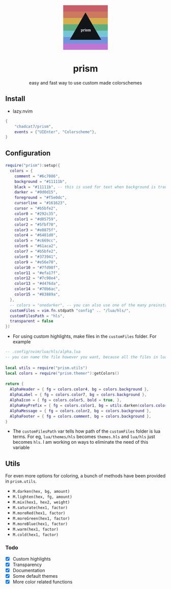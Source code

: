 <div align="center">
  <img src="prism.png" alt="logo">
  <h1> prism </h1>
  <p> easy and fast way to use custom made colorschemes </p>
</div>

## Install

- lazy.nvim

```lua
{
    "chadcat7/prism",
    events = {"UIEnter", "Colorscheme"},
}
```
## Configuration

```lua
require("prism"):setup({
  colors = {
    comment = "#6c7086",
    background = "#11111b",
    black = "#11111b", -- this is used for text when background is transparent
    darker = "#0d0d15",
    foreground = "#f5e0dc",
    cursorline = "#161623",
    cursor = "#b5bfe2",
    color0 = "#292c35",
    color1 = "#d05759",
    color2 = "#5fbf70",
    color3 = "#e0875f",
    color4 = "#6481d0",
    color5 = "#c669cc",
    color6 = "#61aca2",
    color7 = "#b5bfe2",
    color8 = "#373941",
    color9 = "#e56e70",
    color10 = "#7fd98f",
    color11 = "#efa17f",
    color12 = "#7c98e4",
    color13 = "#d476da",
    color14 = "#70b6ac",
    color15 = "#83889a",
  },
  -- colors = "onedarker", -- you can also use one of the many preinstalled colorschemes
  customFiles = vim.fn.stdpath "config" .. "/lua/hls/",
  customFilesPath = "hls",
  transparent = false
})
```

- For using custom highlights, make files in the `customFiles` folder. For example

```lua
-- .config/nvim/lua/hls/alpha.lua
-- you can name the file however you want, because all the files in lua/hls would be read 

local utils = require("prism.utils")
local colors = require("prism.themer"):getColors()

return {
  AlphaHeader = { fg = colors.color4, bg = colors.background },
  AlphaLabel = { fg = colors.color7, bg = colors.background },
  AlphaIcon = { fg = colors.color5, bold = true, },
  AlphaKeyPrefix = { fg = colors.color1, bg = utils.darken(colors.color1, colors.black, 0.04) },
  AlphaMessage = { fg = colors.color2, bg = colors.background },
  AlphaFooter = { fg = colors.comment, bg = colors.background },
}
```

- The `customFilesPath` var tells how path of the `customFiles` folder is lua terms. For eg, `lua/themes/hls` becomes `themes.hls` and `lua/hls` just becomes `hls`. I am working on ways to eliminate the need of this variable

## Utils

For even more options for coloring, a bunch of methods have been provided in `prism.utils`.

- `M.darken(hex, bg, amount)`
- `M.lighten(hex, fg, amount)`
- `M.mix(hex1, hex2, weight)`
- `M.saturate(hex1, factor)`
- `M.moreRed(hex1, factor)`
- `M.moreGreen(hex1, factor)`
- `M.moreBlue(hex1, factor)`
- `M.warm(hex1, factor)`
- `M.cold(hex1, factor)`


### Todo

- [x] Custom highlights
- [x] Transparency
- [x] Documentation
- [x] Some default themes
- [x] More color related functions
